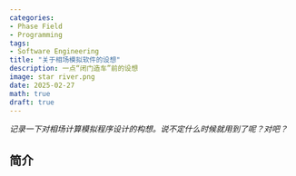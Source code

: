 ```yaml
---
categories:
- Phase Field
- Programming
tags:
- Software Engineering
title: "关于相场模拟软件的设想"
description: 一点“闭门造车”前的设想
image: star river.png
date: 2025-02-27
math: true
draft: true
---
```


*记录一下对相场计算模拟程序设计的构想。说不定什么时候就用到了呢？对吧？*

## 简介

